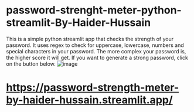# password-strenght-meter-python-streamlit-By-Haider-Hussain

This is a simple python streamlit app that checks the strength of your password. It uses regex to check for uppercase, lowercase, numbers and special characters in your password. The more complex your password is, the higher score it will get.
If you want to generate a strong password, click on the button below.
![image](https://user-images.githubusercontent.com/79648215/135047869-bd3b0fbd-fcfd-4e5b-a9ce-d2aaf20aeeeb.png)

# https://password-strength-meter-by-haider-hussain.streamlit.app/